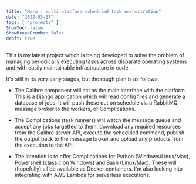 ```yaml
---
title: "Horo - multi-platform scheduled task orchestration"
date: "2022-03-17"
tags: [ "projects" ]
ShowToc: false
ShowBreadCrumbs: false
draft: true
---
```


This is my latest project which is being developed to solve the problem of managing periodically executing tasks 
across disparate operating systems and with easily maintainable infrastructure in code.

It's still in its very early stages, but the rough plan is as follows:

 - The Calibre component will act as the main interface with the platform. This is a Django application which will
   read config files and generate a database of jobs. It will push these out on schedule via a RabbitMQ message 
   broker to the workers, or Complications.

 - The Complications (task runners) will watch the message queue and accept any jobs targetted to them, download any 
   required resources from the Calibre server API, execute the scheduled command, publish the output back to the 
   message broker and upload any products from the execution to the API.

 - The intention is to offer Complications for Python (Windows/Linux/Mac), Powershell (classic on Windows) and Bash 
   (Linux/Mac). These will (hopefully) all be available as Docker containers. I'm also looking into integrating with 
   AWS Lambda for serverless executions.
